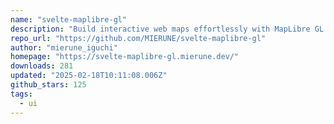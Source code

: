 ```yaml
---
name: "svelte-maplibre-gl"
description: "Build interactive web maps effortlessly with MapLibre GL JS and Svelte."
repo_url: "https://github.com/MIERUNE/svelte-maplibre-gl"
author: "mierune_iguchi"
homepage: "https://svelte-maplibre-gl.mierune.dev/"
downloads: 281
updated: "2025-02-18T10:11:08.006Z"
github_stars: 125
tags: 
  - ui
---
```

